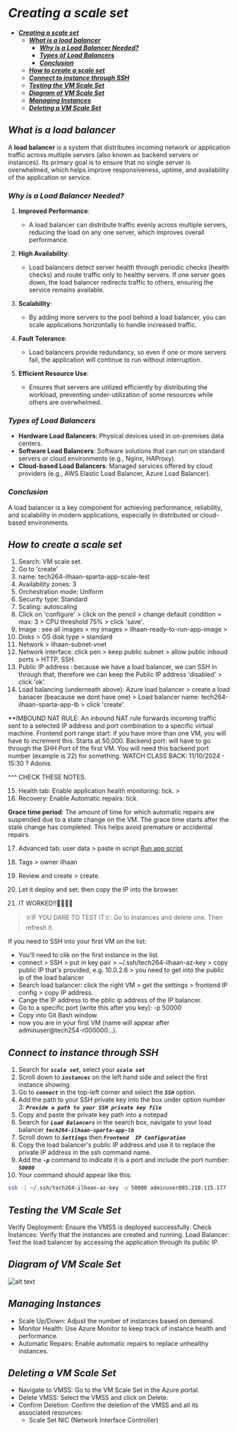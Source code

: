 # ***Creating a scale set***
- [***Creating a scale set***](#creating-a-scale-set)
  - [***What is a load balancer***](#what-is-a-load-balancer)
    - [***Why is a Load Balancer Needed?***](#why-is-a-load-balancer-needed)
    - [***Types of Load Balancers***](#types-of-load-balancers)
    - [***Conclusion***](#conclusion)
  - [***How to create a scale set***](#how-to-create-a-scale-set)
  - [***Connect to instance through SSH***](#connect-to-instance-through-ssh)
  - [***Testing the VM Scale Set***](#testing-the-vm-scale-set)
  - [***Diagram of VM Scale Set***](#diagram-of-vm-scale-set)
  - [***Managing Instances***](#managing-instances)
  - [***Deleting a VM Scale Set***](#deleting-a-vm-scale-set)


## ***What is a load balancer***

A **load balancer** is a system that distributes incoming network or application traffic across multiple servers (also known as backend servers or instances). Its primary goal is to ensure that no single server is overwhelmed, which helps improve responsiveness, uptime, and availability of the application or service.

### ***Why is a Load Balancer Needed?***

1. **Improved Performance**:
   - A load balancer can distribute traffic evenly across multiple servers, reducing the load on any one server, which improves overall performance.

2. **High Availability**:
   - Load balancers detect server health through periodic checks (health checks) and route traffic only to healthy servers. If one server goes down, the load balancer redirects traffic to others, ensuring the service remains available.

3. **Scalability**:
   - By adding more servers to the pool behind a load balancer, you can scale applications horizontally to handle increased traffic.

4. **Fault Tolerance**:
   - Load balancers provide redundancy, so even if one or more servers fail, the application will continue to run without interruption.

5. **Efficient Resource Use**:
   - Ensures that servers are utilized efficiently by distributing the workload, preventing under-utilization of some resources while others are overwhelmed.

### ***Types of Load Balancers***
- **Hardware Load Balancers**: Physical devices used in on-premises data centers.
- **Software Load Balancers**: Software solutions that can run on standard servers or cloud environments (e.g., Nginx, HAProxy).
- **Cloud-based Load Balancers**: Managed services offered by cloud providers (e.g., AWS Elastic Load Balancer, Azure Load Balancer).

### ***Conclusion***

A load balancer is a key component for achieving performance, reliability, and scalability in modern applications, especially in distributed or cloud-based environments.


## ***How to create a scale set***
1. Search: VM scale set.
2. Go to 'create'
3. name: tech264-ilhaan-sparta-app-scale-test
4. Availability zones: 3
5. Orchestration mode: Uniform
6. Security type: Standard
7. Scaling: autoscaling
8. Click on 'configure' > click on the pencil > change default condition > max: 3 > CPU threshold 75% > click 'save'.
9. Image : see all images > my images > ilhaan-ready-to-run-app-image >
10. Disks > OS disk type > standard
11. Network > ilhaan-subnet-vnet
12. Network interface: click pen > keep public subnet > allow public inboud ports > HTTP, SSH.
13. Public IP address : because we have a load balancer, we can SSH in through that, therefore we can keep the Public IP address 'disabled' > click 'ok'.
14. Load balancing (underneath above): Azure load balancer > create a load banacer (beacause we dont have one) > Load balancer name: tech264-ilhaan-sparta-app-lb > click 'create'.
   
**IMBOUND NAT RULE: An inbound NAT rule forwards incoming traffic sent to a selected IP address and port combination to a specific virtual machine.
Frontend port range start: if you have more than one VM, you will have to increment this. Starts at 50,000.
Backend port: will have to go through the SHH Port of the first VM. You will need this backend port number (example is 22) for something. WATCH CLASS BACK: 11/10/2024 - 15:30 ? Adonis.
 
^^^ CHECK THESE NOTES.
 
15. Health tab: Enable application health monitoring: tick. >
16. Recovery: Enable Automatic repairs: tick.
 
**Grace time period**:
The amount of time for which automatic repairs are suspended due to a state change on the VM. The grace time starts after the state change has completed. This helps avoid premature or accidental repairs.
 
17. Advanced tab: user data > paste in script
[Run app script](/tech264-cloud-linux/scripting/run-app-only.sh)
 
18. Tags > owner ilhaan
19. Review and create > create.
20. Let it deploy and set: then copy the IP into the browser.
21. IT WORKED!!🎊🎉🥳💃
 
> ☠️IF YOU DARE TO TEST IT☠️: Go to Instances and delete one. Then refresh it.
 
If you need to SSH into your first VM on the list:
* You'll need to clik on the first instance in the list.
* connect > SSH > put in key pair > ~/.ssh/tech264-ilhaan-az-key > copy public IP that's provided, e.g. 10.0.2.6 > you need to get into the public ip of the load balancer
* Search load balancer: click the right VM > get the settings > frontend IP config > copy IP address.
* Cange the IP address to the pblic ip address of the IP balancer.
* Go to a specific port (write this after you key): -p 50000
* Copy into Git Bash window.
* now you are in your first VM (name will appear after adminuser@tech254-r000000...).
 


 ## ***Connect to instance through SSH***
 1. Search for ***`scale set`***, select your ***`scale set`***
 2. Scroll down to ***`instances`*** on the left hand side and select the first instance showing.
 3. Go to ***`connect`*** in the top-left corner and select the ***`SSH`*** option.
 4. Add the path to your SSH private key into the box under option number 3: ***`Provide a path to your SSH private key file`***
 5. Copy and paste the private key path into a notepad
 6. Search for ***`Load Balancers`*** in the search box, navigate to your load balancer ***`tech264-ilhaan-sparta-app-lb`***
 7. Scroll down to ***`Settings`*** then ***`Frontend  IP Configuration`***
 8. Copy the load balancer's public IP address and use it to replace the private IP address in the ssh command name.
 9. Add the ***`-p`*** command to indicate it is a port and include the port number: ***`50000`***
 10. Your command should appear like this:
  ```bash
  ssh -i ~/.ssh/tech264-ilhaan-az-key -p 50000 adminuser@85.210.115.177
  ```

## ***Testing the VM Scale Set***
Verify Deployment: Ensure the VMSS is deployed successfully.
Check Instances: Verify that the instances are created and running.
Load Balancer: Test the load balancer by accessing the application through its public IP.

## ***Diagram of VM Scale Set***

![alt text](/tech264-cloud-linux/cloud/azure/azure-images/Scale%20Sets.png)

## ***Managing Instances***

  - Scale Up/Down: Adjust the number of instances based on demand.
  - Monitor Health: Use Azure Monitor to keep track of instance health and performance.
  - Automatic Repairs: Enable automatic repairs to replace unhealthy instances.

## ***Deleting a VM Scale Set***
  - Navigate to VMSS: Go to the VM Scale Set in the Azure portal.
  - Delete VMSS: Select the VMSS and click on Delete.
  - Confirm Deletion: Confirm the deletion of the VMSS and all its associated resources:
    - Scale Set NIC (Network Interface Controller)